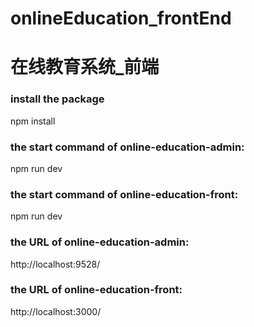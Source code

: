 # onlineEducation_frontEnd
# 在线教育系统_前端

### install the package
npm install

### the start command of online-education-admin:
npm run dev

### the start command of online-education-front:
npm run dev

### the URL of online-education-admin:
http://localhost:9528/

### the URL of online-education-front:
http://localhost:3000/ 
